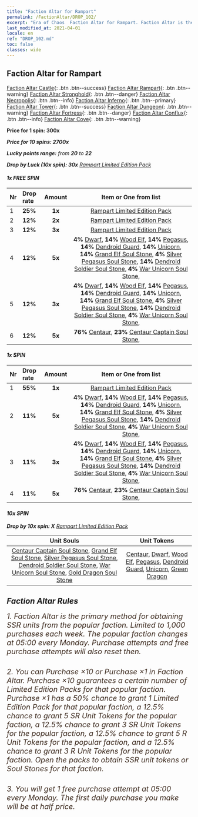 ```yaml
---
title: "Faction Altar for Rampart"
permalink: /FactionAltar/DROP_102/
excerpt: "Era of Chaos  Faction Altar for Rampart. Faction Altar is the primary method for obtaining SSR units from the popular faction. Limited to 1,000 purchases each week. The popular faction changes at 05:00 every Monday. Purchase attempts and free purchase attempts will also reset then."
last_modified_at: 2021-04-01
locale: en
ref: "DROP_102.md"
toc: false
classes: wide
---
```


##  Faction Altar for **Rampart**

  [Faction Altar Castle](/FactionAltar/DROP_101/){: .btn .btn--success} [Faction Altar Rampart](/FactionAltar/DROP_102/){: .btn .btn--warning} [Faction Altar Stronghold](/FactionAltar/DROP_103/){: .btn .btn--danger} [Faction Altar Necropolis](/FactionAltar/DROP_104/){: .btn .btn--info} [Faction Altar Inferno](/FactionAltar/DROP_105/){: .btn .btn--primary} [Faction Altar Tower](/FactionAltar/DROP_106/){: .btn .btn--success} [Faction Altar Dungeon](/FactionAltar/DROP_107/){: .btn .btn--warning} [Faction Altar Fortress](/FactionAltar/DROP_108/){: .btn .btn--danger} [Faction Altar Conflux](/FactionAltar/DROP_109/){: .btn .btn--info} [Faction Altar Cove](/FactionAltar/DROP_112/){: .btn .btn--warning} 

  **Price for 1 spin: 300x** <i class="fas fa-gem"/>

  **Price for 10 spins: 2700x** <i class="fas fa-gem"/>

  **Lucky points range:** from **20** to **22**

  **Drop by Luck (10x spin): 30x** [Rampart Limited Edition Pack](/Items/con_2101/)

####  1x FREE SPIN 

  |    Nr    |  Drop rate  |  Amount   |   Item or One from list  |
  |:---------|:------------|:---------:|:------------------------:|
  | 1 | **25%** | **1x** | [Rampart Limited Edition Pack](/Items/con_2101/) |
  | 2 | **12%** | **2x** | [Rampart Limited Edition Pack](/Items/con_2101/) |
  | 3 | **12%** | **3x** | [Rampart Limited Edition Pack](/Items/con_2101/) |
  | 4 | **12%** | **5x** |  **4%** [Dwarf](/Items/unt_200/),  **14%** [Wood Elf](/Items/unt_201/),  **14%** [Pegasus](/Items/unt_202/),  **14%** [Dendroid Guard](/Items/unt_203/),  **14%** [Unicorn](/Items/unt_204/),  **14%** [Grand Elf Soul Stone](/Items/unt_291/),  **4%** [Silver Pegasus Soul Stone](/Items/unt_292/),  **14%** [Dendroid Soldier Soul Stone](/Items/unt_293/),  **4%** [War Unicorn Soul Stone](/Items/unt_294/),  |
  | 5 | **12%** | **3x** |  **4%** [Dwarf](/Items/unt_200/),  **14%** [Wood Elf](/Items/unt_201/),  **14%** [Pegasus](/Items/unt_202/),  **14%** [Dendroid Guard](/Items/unt_203/),  **14%** [Unicorn](/Items/unt_204/),  **14%** [Grand Elf Soul Stone](/Items/unt_291/),  **4%** [Silver Pegasus Soul Stone](/Items/unt_292/),  **14%** [Dendroid Soldier Soul Stone](/Items/unt_293/),  **4%** [War Unicorn Soul Stone](/Items/unt_294/),  |
  | 6 | **12%** | **5x** |  **76%** [Centaur](/Items/unt_199/),  **23%** [Centaur Captain Soul Stone](/Items/unt_290/),  |


####  1x SPIN 

  |    Nr    |  Drop rate  |  Amount   |   Item or One from list  |
  |:---------|:------------|:---------:|:------------------------:|
  | 1 | **55%** | **1x** | [Rampart Limited Edition Pack](/Items/con_2101/) |
  | 2 | **11%** | **5x** |  **4%** [Dwarf](/Items/unt_200/),  **14%** [Wood Elf](/Items/unt_201/),  **14%** [Pegasus](/Items/unt_202/),  **14%** [Dendroid Guard](/Items/unt_203/),  **14%** [Unicorn](/Items/unt_204/),  **14%** [Grand Elf Soul Stone](/Items/unt_291/),  **4%** [Silver Pegasus Soul Stone](/Items/unt_292/),  **14%** [Dendroid Soldier Soul Stone](/Items/unt_293/),  **4%** [War Unicorn Soul Stone](/Items/unt_294/),  |
  | 3 | **11%** | **3x** |  **4%** [Dwarf](/Items/unt_200/),  **14%** [Wood Elf](/Items/unt_201/),  **14%** [Pegasus](/Items/unt_202/),  **14%** [Dendroid Guard](/Items/unt_203/),  **14%** [Unicorn](/Items/unt_204/),  **14%** [Grand Elf Soul Stone](/Items/unt_291/),  **4%** [Silver Pegasus Soul Stone](/Items/unt_292/),  **14%** [Dendroid Soldier Soul Stone](/Items/unt_293/),  **4%** [War Unicorn Soul Stone](/Items/unt_294/),  |
  | 4 | **11%** | **5x** |  **76%** [Centaur](/Items/unt_199/),  **23%** [Centaur Captain Soul Stone](/Items/unt_290/),  |


####  10x SPIN 

  **Drop by 10x spin: X** [Rampart Limited Edition Pack](/Items/con_2101/)

  |    Unit Souls    |  Unit Tokens  |
  |:----------------:|:-------------:|
  | [Centaur Captain Soul Stone](/Items/unt_290/), [Grand Elf Soul Stone](/Items/unt_291/), [Silver Pegasus Soul Stone](/Items/unt_292/), [Dendroid Soldier Soul Stone](/Items/unt_293/), [War Unicorn Soul Stone](/Items/unt_294/), [Gold Dragon Soul Stone](/Items/unt_295/) | [Centaur](/Items/unt_199/), [Dwarf](/Items/unt_200/), [Wood Elf](/Items/unt_201/), [Pegasus](/Items/unt_202/), [Dendroid Guard](/Items/unt_203/), [Unicorn](/Items/unt_204/), [Green Dragon](/Items/unt_205/) |



## Faction Altar Rules

  <span style="color: #3c2a1e;font-size:20px">1. Faction Altar is the primary method for obtaining SSR units from the popular faction. Limited to 1,000 purchases each week. The popular faction changes at 05:00 every Monday. Purchase attempts and free purchase attempts will also reset then.</span><br/>

<br/>  <span style="color: #3c2a1e;font-size:20px">2. You can Purchase ×10 or Purchase ×1 in Faction Altar. Purchase ×10 guarantees a certain number of Limited Edition Packs for that popular faction. Purchase ×1 has a 50% chance to grant 1 Limited Edition Pack for that popular faction, a 12.5% chance to grant 5 SR Unit Tokens for the popular faction, a 12.5% chance to grant 3 SR Unit Tokens for the popular faction, a 12.5% chance to grant 5 R Unit Tokens for the popular faction, and a 12.5% chance to grant 3 R Unit Tokens for the popular faction. Open the packs to obtain SSR unit tokens or Soul Stones for that faction.</span>

<br/>  <span style="color: #3c2a1e;font-size:20px">3. You will get 1 free purchase attempt at 05:00 every Monday. The first daily purchase you make will be at half price.</span><br/>

<br/>